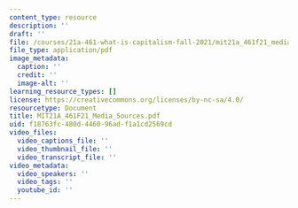 ```yaml
---
content_type: resource
description: ''
draft: ''
file: /courses/21a-461-what-is-capitalism-fall-2021/mit21a_461f21_media_sources.pdf
file_type: application/pdf
image_metadata:
  caption: ''
  credit: ''
  image-alt: ''
learning_resource_types: []
license: https://creativecommons.org/licenses/by-nc-sa/4.0/
resourcetype: Document
title: MIT21A_461F21_Media_Sources.pdf
uid: f18763fc-480d-4460-96ad-f1a1cd2569cd
video_files:
  video_captions_file: ''
  video_thumbnail_file: ''
  video_transcript_file: ''
video_metadata:
  video_speakers: ''
  video_tags: ''
  youtube_id: ''
---
```


